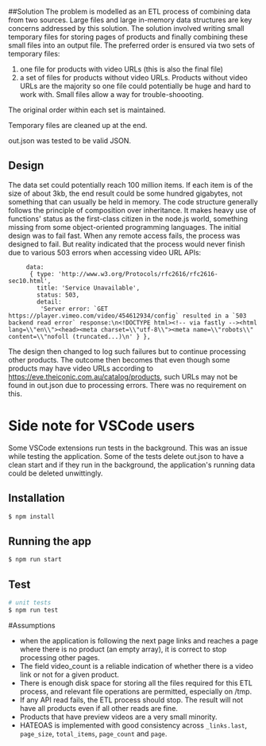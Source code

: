 ##Solution
The problem is modelled as an ETL process of combining data from two sources. Large files and large in-memory data structures are key concerns addressed by this solution. 
The solution involved writing small temporary files for storing pages of products and finally combining these small files into an output file. The preferred order is ensured via two sets of temporary files:
1. one file for products with video URLs (this is also the final file)
2. a set of files for products without video URLs. Products without video URLs are the majority so one file could potentially be huge and hard to work with. Small files allow a way for trouble-shoooting. 

The original order within each set is maintained. 

Temporary files are cleaned up at the end. 

out.json was tested to be valid JSON. 


## Design
The data set could potentially reach 100 million items. If each item is of the size of about 3kb, the end result could be some hundred gigabytes, not something that can usually be held in memory. 
The code structure generally follows the principle of composition over inheritance. It makes heavy use of functions' status as the first-class citizen in the node.js world, something missing from some object-oriented programming languages. 
The initial design was to fail fast. When any remote access fails, the process was designed to fail. But reality indicated that the process would never finish due to various 503 errors when accessing video URL APIs: 
```
     data:
      { type: 'http://www.w3.org/Protocols/rfc2616/rfc2616-sec10.html',
        title: 'Service Unavailable',
        status: 503,
        detail:
         'Server error: `GET https://player.vimeo.com/video/454612934/config` resulted in a `503 backend read error` response:\n<!DOCTYPE html><!-- via fastly --><html lang=\\"en\\"><head><meta charset=\\"utf-8\\"><meta name=\\"robots\\" content=\\"nofoll (truncated...)\n' } },
```
The design then changed to log such failures but to continue processing other products. The outcome then becomes that even though some products may have video URLs according to https://eve.theiconic.com.au/catalog/products, such URLs may not be found in out.json due to processing errors. There was no requirement on this.


# Side note for VSCode users 
Some VSCode extensions run tests in the background. This was an issue while testing the application. Some of the tests delete out.json to have a clean start and if they run in the background, the application's running data could be deleted unwittingly. 


## Installation

```bash
$ npm install
```

## Running the app

```bash
$ npm run start
```

## Test

```bash
# unit tests
$ npm run test
```


#Assumptions
- when the application is following the next page links and reaches a page where there is no product (an empty array), it is correct to stop processing other pages. 
- The field video_count is a reliable indication of whether there is a video link or not for a given product. 
- There is enough disk space for storing all the files required for this ETL process, and relevant file operations are permitted, especially on /tmp. 
- If any API read fails, the ETL process should stop. The result will not have all products even if all other reads are fine. 
- Products that have preview videos are a very small minority. 
- HATEOAS is implemented with good consistency across `_links.last`, `page_size`, `total_items`, `page_count` and `page`.

